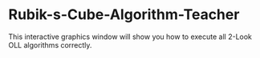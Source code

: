 # Rubik-s-Cube-Algorithm-Teacher
This interactive graphics window will show you how to execute all 2-Look OLL algorithms correctly.
